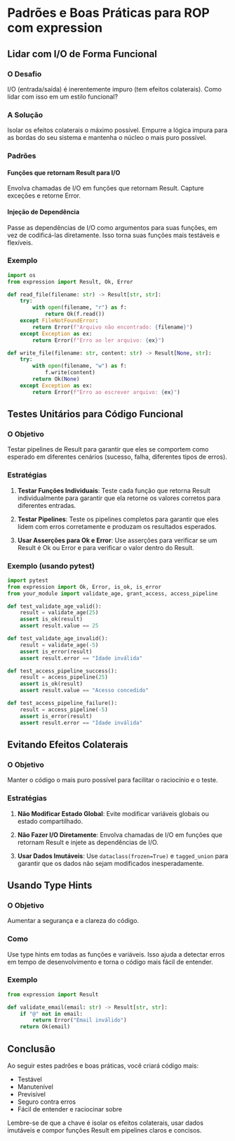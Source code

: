 # Padrões e Boas Práticas para ROP com expression

## Lidar com I/O de Forma Funcional

### O Desafio
I/O (entrada/saída) é inerentemente impuro (tem efeitos colaterais). Como lidar com isso em um estilo funcional?

### A Solução
Isolar os efeitos colaterais o máximo possível. Empurre a lógica impura para as bordas do seu sistema e mantenha o núcleo o mais puro possível.

### Padrões

#### Funções que retornam Result para I/O
Envolva chamadas de I/O em funções que retornam Result. Capture exceções e retorne Error.

#### Injeção de Dependência
Passe as dependências de I/O como argumentos para suas funções, em vez de codificá-las diretamente. Isso torna suas funções mais testáveis e flexíveis.

### Exemplo

```python
import os
from expression import Result, Ok, Error

def read_file(filename: str) -> Result[str, str]:
    try:
        with open(filename, "r") as f:
            return Ok(f.read())
    except FileNotFoundError:
        return Error(f"Arquivo não encontrado: {filename}")
    except Exception as ex:
        return Error(f"Erro ao ler arquivo: {ex}")

def write_file(filename: str, content: str) -> Result[None, str]:
    try:
        with open(filename, "w") as f:
            f.write(content)
        return Ok(None)
    except Exception as ex:
        return Error(f"Erro ao escrever arquivo: {ex}")
```

## Testes Unitários para Código Funcional

### O Objetivo
Testar pipelines de Result para garantir que eles se comportem como esperado em diferentes cenários (sucesso, falha, diferentes tipos de erros).

### Estratégias

1. **Testar Funções Individuais**: Teste cada função que retorna Result individualmente para garantir que ela retorne os valores corretos para diferentes entradas.

2. **Testar Pipelines**: Teste os pipelines completos para garantir que eles lidem com erros corretamente e produzam os resultados esperados.

3. **Usar Asserções para Ok e Error**: Use asserções para verificar se um Result é Ok ou Error e para verificar o valor dentro do Result.

### Exemplo (usando pytest)

```python
import pytest
from expression import Ok, Error, is_ok, is_error
from your_module import validate_age, grant_access, access_pipeline

def test_validate_age_valid():
    result = validate_age(25)
    assert is_ok(result)
    assert result.value == 25

def test_validate_age_invalid():
    result = validate_age(-5)
    assert is_error(result)
    assert result.error == "Idade inválida"

def test_access_pipeline_success():
    result = access_pipeline(25)
    assert is_ok(result)
    assert result.value == "Acesso concedido"

def test_access_pipeline_failure():
    result = access_pipeline(-5)
    assert is_error(result)
    assert result.error == "Idade inválida"
```

## Evitando Efeitos Colaterais

### O Objetivo
Manter o código o mais puro possível para facilitar o raciocínio e o teste.

### Estratégias

1. **Não Modificar Estado Global**: Evite modificar variáveis globais ou estado compartilhado.

2. **Não Fazer I/O Diretamente**: Envolva chamadas de I/O em funções que retornam Result e injete as dependências de I/O.

3. **Usar Dados Imutáveis**: Use `dataclass(frozen=True)` e `tagged_union` para garantir que os dados não sejam modificados inesperadamente.

## Usando Type Hints

### O Objetivo
Aumentar a segurança e a clareza do código.

### Como
Use type hints em todas as funções e variáveis. Isso ajuda a detectar erros em tempo de desenvolvimento e torna o código mais fácil de entender.

### Exemplo

```python
from expression import Result

def validate_email(email: str) -> Result[str, str]:
    if "@" not in email:
        return Error("Email inválido")
    return Ok(email)
```

## Conclusão

Ao seguir estes padrões e boas práticas, você criará código mais:
- Testável
- Manutenível
- Previsível
- Seguro contra erros
- Fácil de entender e raciocinar sobre

Lembre-se de que a chave é isolar os efeitos colaterais, usar dados imutáveis e compor funções Result em pipelines claros e concisos.